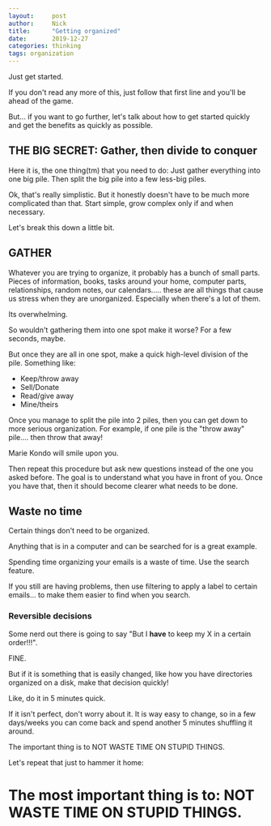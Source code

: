 ```yaml
---
layout:     post
author:     Nick
title:      "Getting organized"
date:       2019-12-27
categories: thinking
tags: organization
---
```

Just get started.

If you don't read any more of this, just follow that first line and you'll be ahead of the game.

But... if you want to go further, let's talk about how to get started quickly and get the benefits as quickly as possible.

## THE BIG SECRET:  Gather, then divide to conquer
Here it is, the one thing(tm) that you need to do: Just gather everything into one big pile. Then split the big pile into a few less-big piles.

Ok, that's really simplistic. But it honestly doesn't have to be much more complicated than that. Start simple, grow complex only if and when necessary.

Let's break this down a little bit.

## GATHER
Whatever you are trying to organize, it probably has a bunch of small parts. Pieces of information, books, tasks around your home, computer parts, relationships, random notes, our calendars..... these are all things that cause us stress when they are unorganized. Especially when there's a lot of them.

Its overwhelming.

So wouldn't gathering them into one spot make it worse? For a few seconds, maybe.

But once they are all in one spot, make a quick high-level division of the pile. Something like:

* Keep/throw away
* Sell/Donate
* Read/give away
* Mine/theirs

Once you manage to split the pile into 2 piles, then you can get down to more serious organization. For example, if one pile is the  "throw away" pile.... then throw that away!

Marie Kondo will smile upon you.

Then repeat this procedure but ask new questions instead of the one you asked before. The goal is to understand what you have in front of you. Once you have that, then it should become clearer what needs to be done.

## Waste no time
Certain things don't need to be organized.

Anything that is in a computer and can be searched for is a great example. 

Spending time organizing your emails is a waste of time. Use the search feature.

If you still are having problems, then use filtering to apply a label to certain emails... to make them easier to find when you search.

### Reversible decisions
Some nerd out there is going to say "But I **have** to keep my X in a certain order!!!". 

FINE.

But if it is something that is easily changed, like how you have directories organized on a disk, make that decision quickly!

Like, do it in 5 minutes quick.

If it isn't perfect, don't worry about it. It is way easy to change, so in a few days/weeks you can come back and spend another 5 minutes shuffling it around.

The important thing is to NOT WASTE TIME ON STUPID THINGS.

Let's repeat that just to hammer it home:

# The most important thing is to: NOT WASTE TIME ON STUPID THINGS.


